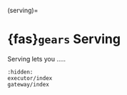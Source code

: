(serving)=
# {fas}`gears` Serving

Serving lets you .....

```{toctree}
:hidden:
executor/index
gateway/index
```
